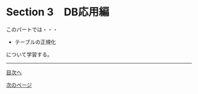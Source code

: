 # Section 3　DB応用編
このパートでは・・・　　

- テーブルの正規化

について学習する。  
___
[目次へ](https://github.com/122yuuki/SDP_DB/blob/main/README.md)  

[次のページ](https://github.com/122yuuki/SDP_DB/blob/main/Section_3/section_3-2.md)
